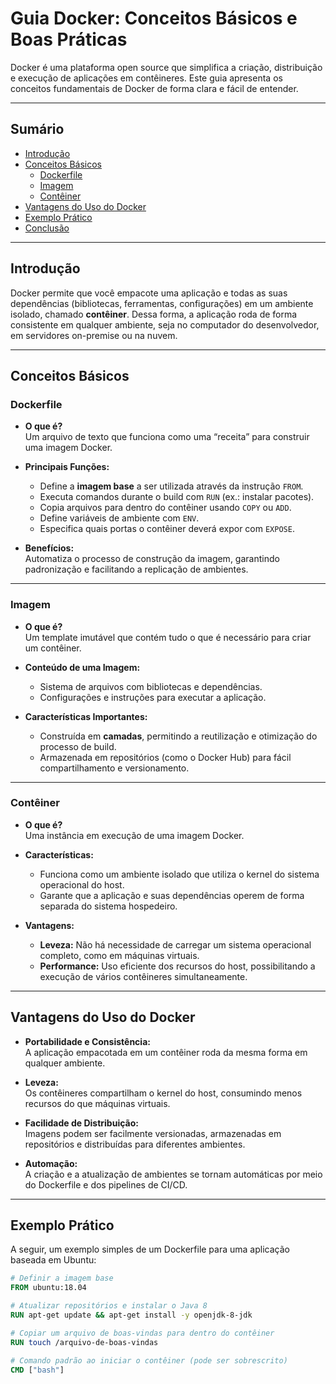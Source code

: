 # Guia Docker: Conceitos Básicos e Boas Práticas

Docker é uma plataforma open source que simplifica a criação, distribuição e execução de aplicações em contêineres. Este guia apresenta os conceitos fundamentais de Docker de forma clara e fácil de entender.

---

## Sumário

- [Introdução](#introdução)
- [Conceitos Básicos](#conceitos-básicos)
  - [Dockerfile](#dockerfile)
  - [Imagem](#imagem)
  - [Contêiner](#contêiner)
- [Vantagens do Uso do Docker](#vantagens-do-uso-do-docker)
- [Exemplo Prático](#exemplo-prático)
- [Conclusão](#conclusão)

---

## Introdução

Docker permite que você empacote uma aplicação e todas as suas dependências (bibliotecas, ferramentas, configurações) em um ambiente isolado, chamado **contêiner**. Dessa forma, a aplicação roda de forma consistente em qualquer ambiente, seja no computador do desenvolvedor, em servidores on-premise ou na nuvem.

---

## Conceitos Básicos

### Dockerfile

- **O que é?**  
  Um arquivo de texto que funciona como uma “receita” para construir uma imagem Docker.
  
- **Principais Funções:**
  - Define a **imagem base** a ser utilizada através da instrução `FROM`.
  - Executa comandos durante o build com `RUN` (ex.: instalar pacotes).
  - Copia arquivos para dentro do contêiner usando `COPY` ou `ADD`.
  - Define variáveis de ambiente com `ENV`.
  - Especifica quais portas o contêiner deverá expor com `EXPOSE`.

- **Benefícios:**  
  Automatiza o processo de construção da imagem, garantindo padronização e facilitando a replicação de ambientes.

---

### Imagem

- **O que é?**  
  Um template imutável que contém tudo o que é necessário para criar um contêiner.
  
- **Conteúdo de uma Imagem:**
  - Sistema de arquivos com bibliotecas e dependências.
  - Configurações e instruções para executar a aplicação.
  
- **Características Importantes:**
  - Construída em **camadas**, permitindo a reutilização e otimização do processo de build.
  - Armazenada em repositórios (como o Docker Hub) para fácil compartilhamento e versionamento.

---

### Contêiner

- **O que é?**  
  Uma instância em execução de uma imagem Docker.
  
- **Características:**
  - Funciona como um ambiente isolado que utiliza o kernel do sistema operacional do host.
  - Garante que a aplicação e suas dependências operem de forma separada do sistema hospedeiro.
  
- **Vantagens:**
  - **Leveza:** Não há necessidade de carregar um sistema operacional completo, como em máquinas virtuais.
  - **Performance:** Uso eficiente dos recursos do host, possibilitando a execução de vários contêineres simultaneamente.

---

## Vantagens do Uso do Docker

- **Portabilidade e Consistência:**  
  A aplicação empacotada em um contêiner roda da mesma forma em qualquer ambiente.
  
- **Leveza:**  
  Os contêineres compartilham o kernel do host, consumindo menos recursos do que máquinas virtuais.
  
- **Facilidade de Distribuição:**  
  Imagens podem ser facilmente versionadas, armazenadas em repositórios e distribuídas para diferentes ambientes.
  
- **Automação:**  
  A criação e a atualização de ambientes se tornam automáticas por meio do Dockerfile e dos pipelines de CI/CD.

---

## Exemplo Prático

A seguir, um exemplo simples de um Dockerfile para uma aplicação baseada em Ubuntu:

```dockerfile
# Definir a imagem base
FROM ubuntu:18.04

# Atualizar repositórios e instalar o Java 8
RUN apt-get update && apt-get install -y openjdk-8-jdk

# Copiar um arquivo de boas-vindas para dentro do contêiner
RUN touch /arquivo-de-boas-vindas

# Comando padrão ao iniciar o contêiner (pode ser sobrescrito)
CMD ["bash"]
